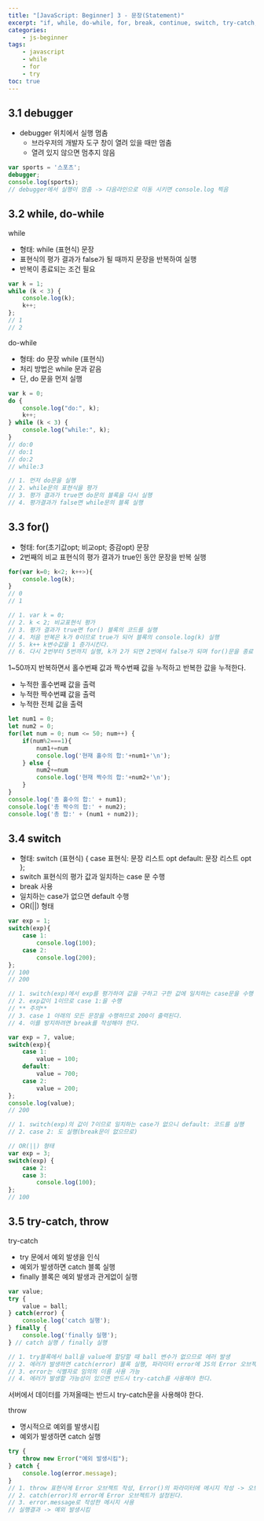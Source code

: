 ```yaml
--- 
title: "[JavaScript: Beginner] 3 - 문장(Statement)" 
excerpt: "if, while, do-while, for, break, continue, switch, try-catch, throw"
categories: 
    - js-beginner
tags: 
    - javascript
    - while
    - for
    - try
toc: true
--- 
```

## 3.1 debugger

- debugger 위치에서 실행 멈춤
    - 브라우저의 개발자 도구 창이 열려 있을 때만 멈춤
    - 열려 있지 않으면 멈추지 않음

```javascript
var sports = '스포츠';
debugger;
console.log(sports);
// debugger에서 실행이 멈춤 -> 다음라인으로 이동 시키면 console.log 찍음
```

## 3.2 while, do-while

while

- 형태: while (표현식) 문장
- 표현식의 평가 결과가 false가 될 때까지 문장을 반복하여 실행
- 반복이 종료되는 조건 필요

```javascript
var k = 1;
while (k < 3) {
    console.log(k);
    k++;
};
// 1
// 2
```

do-while

- 형태: do 문장 while (표현식)
- 처리 방법은 while 문과 같음
- 단, do 문을 먼저 실행

```javascript
var k = 0;
do {
    console.log("do:", k);
    k++;
} while (k < 3) {
    console.log("while:", k);
}
// do:0
// do:1
// do:2
// while:3

// 1. 먼저 do문을 실행
// 2. while문의 표현식을 평가
// 3. 평가 결과가 true면 do문의 블록을 다시 실행
// 4. 평가결과가 false면 while문의 블록 실행
```

## 3.3 for()

- 형태: for(초기값opt; 비교opt; 증감opt) 문장
- 2번째의 비교 표현식의 평가 결과가 true인 동안 문장을 반복 실행

```javascript
for(var k=0; k<2; k++>){
    console.log(k);
}
// 0
// 1

// 1. var k = 0;
// 2. k < 2; 비교표현식 평가
// 3. 평가 결과가 true면 for() 블록의 코드를 실행
// 4. 처음 반복은 k가 0이므로 true가 되어 블록의 console.log(k) 실행
// 5. k++ k변수값을 1 증가시킨다.
// 6. 다시 2번부터 5번까지 실행, k가 2가 되면 2번에서 false가 되며 for()문을 종료
```

1~50까지 반복하면서 홀수번째 값과 짝수번째 값을 누적하고 반복한 값을 누적한다.  
- 누적한 홀수번째 값을 출력
- 누적한 짝수번쨰 값을 출력
- 누적한 전체 값을 출력

```javascript
let num1 = 0;
let num2 = 0;
for(let num = 0; num <= 50; num++) {
    if(num%2===1){
        num1+=num
        console.log('현재 홀수의 합:'+num1+'\n');
    } else {
        num2+=num
        console.log('현재 짝수의 합:'+num2+'\n');
    }
}
console.log('총 홀수의 합:' + num1);
console.log('총 짝수의 합:' + num2);
console.log('총 합:' + (num1 + num2));
```

## 3.4 switch

- 형태: switch (표현식) {
    case 표현식: 문장 리스트 opt
    default: 문장 리스트 opt
};
- switch 표현식의 평가 값과 일치하는 case 문 수행
- break 사용
- 일치하는 case가 없으면 default 수행
- OR(||) 형태

```javascript
var exp = 1;
switch(exp){
    case 1:
        console.log(100);
    case 2:
        console.log(200);
};
// 100
// 200

// 1. switch(exp)에서 exp를 평가하여 값을 구하고 구한 값에 일치하는 case문을 수행
// 2. exp값이 1이므로 case 1:을 수행
// ** 주의**
// 3. case 1 아래의 모든 문장을 수행하므로 200이 출력된다.
// 4. 이를 방지하려면 break를 작성해야 한다.

var exp = 7, value;
switch(exp){
    case 1:
        value = 100;
    default:
        value = 700;
    case 2:
        value = 200;
};
console.log(value);
// 200

// 1. switch(exp)의 값이 7이므로 일치하는 case가 없으니 default: 코드를 실행
// 2. case 2: 도 실행(break문이 없으므로)

// OR(||) 형태
var exp = 3;
switch(exp) {
    case 2:
    case 3:
        console.log(100);
};
// 100
```

## 3.5 try-catch, throw

try-catch  
- try 문에서 예외 발생을 인식
- 예외가 발생하면 catch 블록 실행
- finally 블록은 예외 발생과 관게없이 실행

```javascript
var value;
try {
    value = ball;
} catch(error) {
    console.log('catch 실행');
} finally {
    console.log('finally 실행');
} // catch 실행 / finally 실행

// 1. try블록에서 ball을 value에 할당할 때 ball 변수가 없으므로 에러 발생
// 2. 에러가 발생하면 catch(error) 블록 실행, 파라미터 error에 JS의 Error 오브젝트 설정
// 3. error는 식별자로 임의의 이름 사용 가능
// 4. 에러가 발생할 가능성이 있으면 반드시 try-catch를 사용해야 한다.
```

서버에서 데이터를 가져올때는 반드시 try-catch문을 사용해야 한다.  

throw  

- 명시적으로 예외를 발생시킴
- 예외가 발생하면 catch 실행

```javascript
try {
    throw new Error("예외 발생시킴");
} catch {
    console.log(error.message);
}
// 1. throw 표현식에 Error 오브젝트 작성, Error()의 파라미터에 메시지 작성 -> 오브젝트의 message에 메시지가 설정된다.
// 2. catch(error)의 error에 Error 오브젝트가 설정된다.
// 3. error.message로 작성한 메시지 사용
// 실행결과 -> 예외 발생시킴
```


